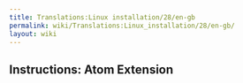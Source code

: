 ```yaml
---
title: Translations:Linux installation/28/en-gb
permalink: wiki/Translations:Linux_installation/28/en-gb/
layout: wiki
---
```


## Instructions: Atom Extension
